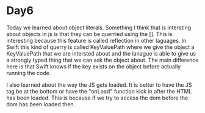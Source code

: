 # Day6

Today we learned about object literals. Something I think that is intersting about objects in js is that they can be querried using the []. This is interesting because this feature is called reflection in other laguages. In Swift this kind of querry is called KeyValuePath where we give the object a KeyValuePath that we are intersted about and the lanague is able to give us a strongly typed thing that we can ask the object about. The main difference here is that Swift knows if the key exists on the object before actually running the code. 

I also learned about the way the JS gets loaded. It is better to have the JS tag be at the bottom or have the "onLoad" function kick in after the HTML has been loaded. This is because if we try to access the dom before the dom has been loaded then. 

